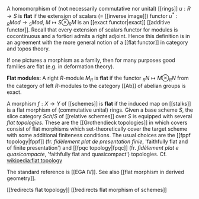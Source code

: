 A homomorphism of (not necessarily commutative nor unital) [[rings]] $u:R\to S$ is __flat__ if the extension of scalars (= [[inverse image]]) functor $u^*:{}_R Mod\to {}_S Mod$, $M\mapsto S\otimes_R M$ is an [[exact functor|exact]] [[additive functor]]. Recall that every extension of scalars functor for modules is cocontinuous and a fortiori admits a right adjoint. Hence this definition is in an agreement with the more general notion of a [[flat functor]] in category and topos theory.

If one pictures a morphism as a family, then for many purposes good families are flat (e.g. in deformation theory). 

**Flat modules:** A right $R$-module $M_R$ is **flat** if the functor ${}_R N\mapsto M \otimes_R N$ from the category of left $R$-modules to the category [[Ab]] of abelian groups is exact. 

A morphism $f:X\to Y$ of [[schemes]] is **flat** if the induced map on [[stalks]] is a flat morphism of (commutative unital) rings. Given a base scheme $S$, the slice category $Sch/S$ of [[relative schemes]] over $S$ is equipped with several _flat topologies_. These are the [[Grothendieck topologies]] in which covers consist of flat morphisms which set-theoretically cover the target scheme with some additional finiteness conditions. The usual choices are the [[fppf topology|fppf]] (fr. _fid&#232;lement plat de presentation finie_, 'faithfully flat and of finite presentation') and [[fpqc topology|fpqc]] (fr. _fid&#232;lement plat e quasicompacte_, 'faithfully flat and quasicompact') topologies.  Cf. [wikipedia:flat topology](http://en.wikipedia.org/wiki/Flat_topology)

The standard reference is [[EGA IV]]. See also [[flat morphism in derived geometry]]. 


[[!redirects flat topology]]
[[!redirects flat morphism of schemes]]